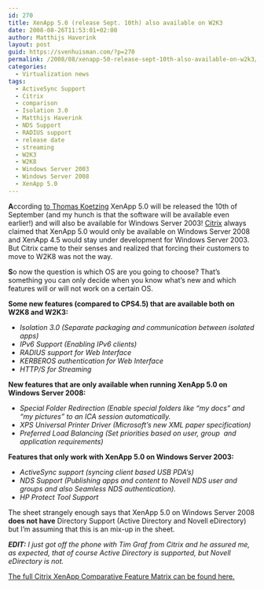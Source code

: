 ```yaml
---
id: 270
title: XenApp 5.0 (release Sept. 10th) also available on W2K3
date: 2008-08-26T11:53:01+02:00
author: Matthijs Haverink
layout: post
guid: https://svenhuisman.com/?p=270
permalink: /2008/08/xenapp-50-release-sept-10th-also-available-on-w2k3/
categories:
  - Virtualization news
tags:
  - ActiveSync Support
  - Citrix
  - comparison
  - Isolation 3.0
  - Matthijs Haverink
  - NDS Support
  - RADIUS support
  - release date
  - streaming
  - W2K3
  - W2K8
  - Windows Server 2003
  - Windows Server 2008
  - XenApp 5.0
---
```

**A**ccording <a href="http://www.thomaskoetzing.de/index.php?option=com_content&task=view&id=283&Itemid=254" target="_blank">to Thomas Koetzing</a> XenApp 5.0 will be released the 10th of September (and my hunch is that the software will be available even earlier!) and will also be available for Windows Server 2003! <a href="http://www.citrix.com" target="_blank">Citrix</a> always claimed that XenApp 5.0 would only be available on Windows Server 2008 and XenApp 4.5 would stay under development for Windows Server 2003. But Citrix came to their senses and realized that forcing their customers to move to W2K8 was not the way.

**S**o now the question is which OS are you going to choose? That&#8217;s something you can only decide when you know what&#8217;s new and which features will or will not work on a certain OS.

**Some new features (compared to CPS4.5) that are available both on W2K8 and W2K3:<!--more-->**

  * _Isolation 3.0 (Separate packaging and communication between isolated apps)_
  * _IPv6 Support (Enabling IPv6 clients)_
  * _RADIUS support for Web Interface_
  * _KERBEROS authentication for Web Interface_
  * _HTTP/S for Streaming_

**New features that are only available when running XenApp 5.0 on Windows Server 2008:**

  * _Special Folder Redirection (Enable special folders like &#8220;my docs&#8221; and &#8220;my pictures&#8221; to an ICA session automatically._
  * _XPS Universal Printer Driver (Microsoft&#8217;s new XML paper specification)_
  * _Preferred Load Balancing (Set priorities based on user, group  and application requirements)_

**Features that only work with XenApp 5.0 on Windows Server 2003:**

  * _ActiveSync support (syncing client based USB PDA&#8217;s)_
  * _NDS Support (Publishing apps and content to Novell NDS user and groups and also Seamless NDS authentication)._
  * _HP Protect Tool Support_

The sheet strangely enough says that XenApp 5.0 on Windows Server 2008 **does not have** Directory Support (Active Directory and Novell eDirectory) but I&#8217;m assuming that this is an mix-up in the sheet.

_**EDIT:** I just got off the phone with Tim Graf from Citrix and he assured me, as expected, that of course Active Directory is supported, but Novell eDirectory is not._

<a href="http://www.citrix.com/site/resources/dynamic/salesdocs/Citrix-XenApp-Comparative-Matrix%28Aug08%29.pdf" target="_blank">The full Citrix XenApp Comparative Feature Matrix can be found here.</a>